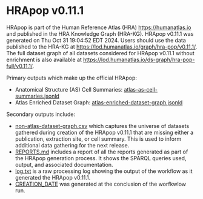 # HRApop v0.11.1

HRApop is part of the Human Reference Atlas (HRA) <https://humanatlas.io> and published in the HRA Knowledge Graph (HRA-KG). HRApop v0.11.1 was generated on Thu Oct 31 19:04:52 EDT 2024. Users should use the data published to the HRA-KG at <https://lod.humanatlas.io/graph/hra-pop/v0.11.1/>. The full dataset graph of all datasets considered for HRApop v0.11.1 without enrichment is also available at <https://lod.humanatlas.io/ds-graph/hra-pop-full/v0.11.1/>.

Primary outputs which make up the official HRApop:

* Anatomical Structure (AS) Cell Summaries: [atlas-as-cell-summaries.jsonld](atlas-as-cell-summaries.jsonld)
* Atlas Enriched Dataset Graph: [atlas-enriched-dataset-graph.jsonld](atlas-enriched-dataset-graph.jsonld)

Secondary outputs include:

* [non-atlas-dataset-graph.csv](non-atlas-dataset-graph.csv) which captures the universe of datasets gathered during creation of the HRApop v0.11.1 that are missing either a publication, extraction site, or cell summary. This is used to inform additional data gathering for the next release.
* [REPORTS.md](REPORTS.md) includes a report of all the reports generated as part of the HRApop generation process. It shows the SPARQL queries used, output, and associated documentation.
* [log.txt](log.txt) is a raw processing log showing the output of the workflow as it generated the HRApop v0.11.1.
* [CREATION_DATE](CREATION_DATE) was generated at the conclusion of the worfkwlow run.
